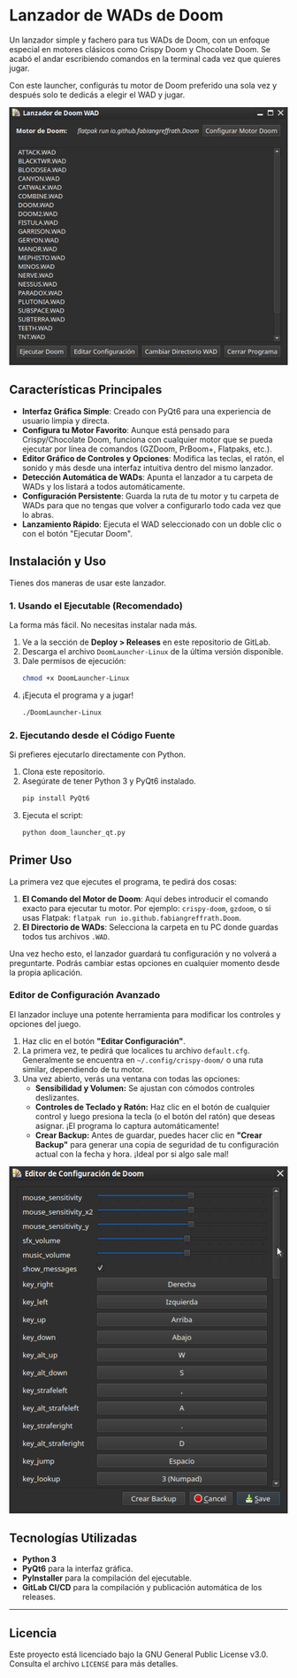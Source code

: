 # Lanzador de WADs de Doom

Un lanzador simple y fachero para tus WADs de Doom, con un enfoque especial en motores clásicos como Crispy Doom y Chocolate Doom. Se acabó el andar escribiendo comandos en la terminal cada vez que quieres jugar.

Con este launcher, configurás tu motor de Doom preferido una sola vez y después solo te dedicás a elegir el WAD y jugar.

![Launcher](Launcher.png)  

## Características Principales

* **Interfaz Gráfica Simple**: Creado con PyQt6 para una experiencia de usuario limpia y directa.
* **Configura tu Motor Favorito**: Aunque está pensado para Crispy/Chocolate Doom, funciona con cualquier motor que se pueda ejecutar por línea de comandos (GZDoom, PrBoom+, Flatpaks, etc.).
* **Editor Gráfico de Controles y Opciones**: Modifica las teclas, el ratón, el sonido y más desde una interfaz intuitiva dentro del mismo lanzador.
* **Detección Automática de WADs**: Apunta el lanzador a tu carpeta de WADs y los listará a todos automáticamente.
* **Configuración Persistente**: Guarda la ruta de tu motor y tu carpeta de WADs para que no tengas que volver a configurarlo todo cada vez que lo abras.
* **Lanzamiento Rápido**: Ejecuta el WAD seleccionado con un doble clic o con el botón "Ejecutar Doom".

## Instalación y Uso

Tienes dos maneras de usar este lanzador.

### 1. Usando el Ejecutable (Recomendado)

La forma más fácil. No necesitas instalar nada más.

1.  Ve a la sección de **Deploy > Releases** en este repositorio de GitLab.
2.  Descarga el archivo `DoomLauncher-Linux` de la última versión disponible.
3.  Dale permisos de ejecución:
    ```bash
    chmod +x DoomLauncher-Linux
    ```
4.  ¡Ejecuta el programa y a jugar!
    ```bash
    ./DoomLauncher-Linux
    ```

### 2. Ejecutando desde el Código Fuente

Si prefieres ejecutarlo directamente con Python.

1.  Clona este repositorio.
2.  Asegúrate de tener Python 3 y PyQt6 instalado.
    ```bash
    pip install PyQt6
    ```
3.  Ejecuta el script:
    ```bash
    python doom_launcher_qt.py
    ```

## Primer Uso

La primera vez que ejecutes el programa, te pedirá dos cosas:

1.  **El Comando del Motor de Doom**: Aquí debes introducir el comando exacto para ejecutar tu motor. Por ejemplo: `crispy-doom`, `gzdoom`, o si usas Flatpak: `flatpak run io.github.fabiangreffrath.Doom`.
2.  **El Directorio de WADs**: Selecciona la carpeta en tu PC donde guardas todos tus archivos `.WAD`.

Una vez hecho esto, el lanzador guardará tu configuración y no volverá a preguntarte. Podrás cambiar estas opciones en cualquier momento desde la propia aplicación.

### Editor de Configuración Avanzado

El lanzador incluye una potente herramienta para modificar los controles y opciones del juego.

1.  Haz clic en el botón **"Editar Configuración"**.
2.  La primera vez, te pedirá que localices tu archivo `default.cfg`. Generalmente se encuentra en `~/.config/crispy-doom/` o una ruta similar, dependiendo de tu motor.
3.  Una vez abierto, verás una ventana con todas las opciones:
    * **Sensibilidad y Volumen:** Se ajustan con cómodos controles deslizantes.
    * **Controles de Teclado y Ratón:** Haz clic en el botón de cualquier control y luego presiona la tecla (o el botón del ratón) que deseas asignar. ¡El programa lo captura automáticamente!
    * **Crear Backup:** Antes de guardar, puedes hacer clic en **"Crear Backup"** para generar una copia de seguridad de tu configuración actual con la fecha y hora. ¡Ideal por si algo sale mal!

![Config](Config.png)

## Tecnologías Utilizadas

* **Python 3**
* **PyQt6** para la interfaz gráfica.
* **PyInstaller** para la compilación del ejecutable.
* **GitLab CI/CD** para la compilación y publicación automática de los releases.

---

## Licencia

Este proyecto está licenciado bajo la GNU General Public License v3.0. Consulta el archivo `LICENSE` para más detalles.


